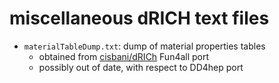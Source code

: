 # miscellaneous dRICH text files
- `materialTableDump.txt`: dump of material properties tables
  - obtained from [cisbani/dRICh](https://github.com/cisbani/dRICh) Fun4all port
  - possibly out of date, with respect to DD4hep port
